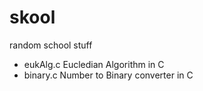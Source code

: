 # skool
random school stuff
- eukAlg.c Eucledian Algorithm in C
- binary.c Number to Binary converter in C

